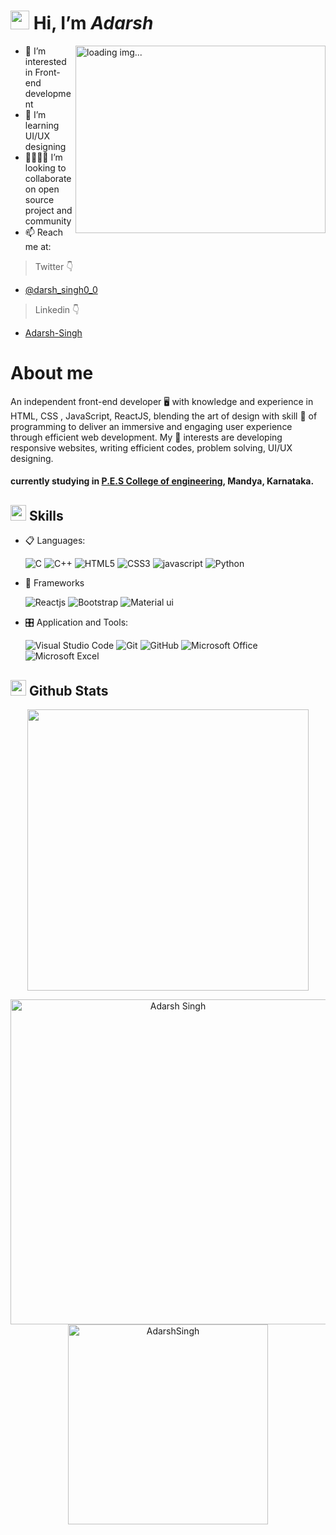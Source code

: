  # <img src="https://github.com/abdoachhoubi/abdoachhoubi/blob/main/gifs/Hi.gif" width="30"> Hi, I’m _Adarsh_ 
 
<img align="right" height ="300px" width="400px" alt = "loading img..." src = "https://cdn.dribbble.com/users/1708816/screenshots/15637256/media/f9826f0af8a49462f048262a8502035b.gif">

 
- 🔦 I’m interested in Front-end development
- 🌱 I’m learning UI/UX designing
- 🧍🏾🧍🏾 I’m looking to collaborate on open source project and community
- 📫 Reach me at:  
 > Twitter 👇
 - [@darsh_singh0_0](https://twitter.com/darsh_singh0_0) 
 > Linkedin 👇
 - [Adarsh-Singh](https://www.linkedin.com/in/adarsh-singh-17092b244/)
# About me

An independent front-end developer 🖥️ with knowledge and experience in HTML,
CSS , JavaScript, ReactJS, blending the art of design with skill 💪 of programming
to deliver an immersive and engaging user experience through efficient web
development.
My 🔑 interests are developing responsive websites, writing efficient codes,
problem solving, UI/UX designing.
#### currently studying in [P.E.S College of engineering](https://www.pescemandya.org/), Mandya, Karnataka.

## <img src="https://media2.giphy.com/media/QssGEmpkyEOhBCb7e1/giphy.gif?cid=ecf05e47a0n3gi1bfqntqmob8g9aid1oyj2wr3ds3mg700bl&rid=giphy.gif" width ="25"><b> Skills</b>

<p align="center">

- 📋 Languages:

    ![C](https://img.shields.io/badge/C-00599C?style=for-the-badge&logo=c&logoColor=white)
    ![C++](https://img.shields.io/badge/C%2B%2B-00599C?style=for-the-badge&logo=c%2B%2B&logoColor=white)
    ![HTML5](https://img.shields.io/badge/html5-%23E34F26.svg?style=for-the-badge&logo=html5&logoColor=white)
    ![CSS3](https://img.shields.io/badge/css3-%231572B6.svg?style=for-the-badge&logo=css3&logoColor=white)
    ![javascript](https://img.shields.io/badge/javascript%20-%23323330.svg?&style=for-the-badge&logo=javascript&logoColor=%23F7DF1E)
    ![Python](https://img.shields.io/badge/Python-FFD43B?style=for-the-badge&logo=python&logoColor=#89CFF0)
    
- 🎨 Frameworks

   ![Reactjs](https://img.shields.io/badge/react%20-%2320232a.svg?&style=for-the-badge&logo=react&logoColor=%2361DAFB)
   ![Bootstrap](https://img.shields.io/badge/bootstrap%20-%23563D7C.svg?&style=for-the-badge&logo=bootstrap&logoColor=white)
   ![Material ui](https://img.shields.io/badge/Material%20UI-007FFF?style=for-the-badge&logo=mui&logoColor=white)
   
- 🎛️ Application and Tools:

    ![Visual Studio Code](https://img.shields.io/badge/Visual%20Studio%20Code-0078d7.svg?style=for-the-badge&logo=visual-studio-code&logoColor=white)
    ![Git](https://img.shields.io/badge/git-%23F05033.svg?style=for-the-badge&logo=git&logoColor=white)
    ![GitHub](https://img.shields.io/badge/github-%23121011.svg?style=for-the-badge&logo=github&logoColor=white)
    ![Microsoft Office](https://img.shields.io/badge/Microsoft_Office-D83B01?style=for-the-badge&logo=microsoft-office&logoColor=white)
    ![Microsoft Excel](https://img.shields.io/badge/Microsoft_Excel-217346?style=for-the-badge&logo=microsoft-excel&logoColor=white)
    
## <img src="https://media.giphy.com/media/iY8CRBdQXODJSCERIr/giphy.gif" width="25"> <b>Github Stats</b>


<p align="center">
<a href="https://github.com/I-Adarsh-I/">
  <img align="center" src="https://github-readme-stats.vercel.app/api?username=I-Adarsh-I&include_all_commits=true&count_private=true&show_icons=true&line_height=20&title_color=7A7ADB&icon_color=2234AE&text_color=D3D3D3&bg_color=0,000000,130F40" width="450"/>
</a>

<p align="center">
    <a href="https://github.com/I-Adarsh-I"><img src="https://github-profile-summary-cards.vercel.app/api/cards/profile-details?username=I-Adarsh-I&theme=tokyonight&hide_border=true"  width="520" alt="Adarsh Singh"/></a>
<a href="https://github.com/I-Adarsh-I"><img src="https://github-readme-stats.vercel.app/api/top-langs?username=I-Adarsh-I&show_icons=true&locale=en&layout=compact&theme=tokyonight" width="320"  alt="AdarshSingh"/></a>
</p>
